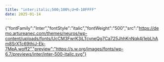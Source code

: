 ```yaml
---
title: "inter;italic;500;100%;U+0-10FFFF"
date: 2025-01-14
---
```


{"fontFamily":"Inter","fontStyle":"italic","fontWeight":"500","src":"https://demo.artureanec.com/themes/neuros/wp-content/uploads/fonts/UcCM3FwrK3iLTcvneQg7Ca725JhhKnNqk4j1ebLhAm8SrXTc69thiJ-Ek-7MeA.woff2","preview":"https://s.w.org/images/fonts/wp-6.7/previews/inter/inter-500-italic.svg"}
